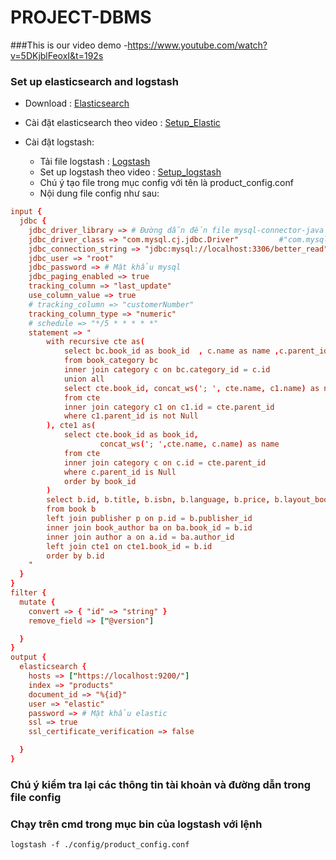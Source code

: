 # PROJECT-DBMS

###This is our video demo
-https://www.youtube.com/watch?v=5DKjblFeoxI&t=192s

### Set up elasticsearch and logstash
-   Download : [Elasticsearch](https://www.elastic.co/fr/downloads/elasticsearch)
- Cài đặt elasticsearch theo video :
[Setup_Elastic](https://www.youtube.com/watch?v=kYXx0sq74Tc)

-   Cài đặt logstash:
    -   Tải file logstash : [Logstash](https://www.elastic.co/fr/downloads/logstash)  
    - Set up logstash theo video : [Setup_logstash](https://www.youtube.com/watch?v=PcSNVTBhe0w&t=783s)
    - Chú ý tạo file trong mục config với tên là product_config.conf
    - Nội dung file config như sau:  

```conf
input {
  jdbc {
    jdbc_driver_library => # Đường dẫn đến file mysql-connector-java 
    jdbc_driver_class => "com.mysql.cj.jdbc.Driver"         #"com.mysql.jdbc.Driver"
    jdbc_connection_string => "jdbc:mysql://localhost:3306/better_read" 
    jdbc_user => "root" 
    jdbc_password => # Mật khẩu mysql 
    jdbc_paging_enabled => true
    tracking_column => "last_update"
    use_column_value => true
    # tracking_column => "customerNumber"
    tracking_column_type => "numeric"
    # schedule => "*/5 * * * * *"
    statement => "
        with recursive cte as(
            select bc.book_id as book_id  , c.name as name ,c.parent_id as parent_id
            from book_category bc
            inner join category c on bc.category_id = c.id
            union all
            select cte.book_id, concat_ws('; ', cte.name, c1.name) as name, c1.parent_id as parent_id
            from cte 
            inner join category c1 on c1.id = cte.parent_id
            where c1.parent_id is not Null
        ), cte1 as(
            select cte.book_id as book_id,
                    concat_ws('; ',cte.name, c.name) as name
            from cte
            inner join category c on c.id = cte.parent_id 
            where c.parent_id is Null
            order by book_id
        )
        select b.id, b.title, b.isbn, b.language, b.price, b.layout_book, p.name as publisher, a.name as author , cte1.name as category, b.image_url
        from book b
        left join publisher p on p.id = b.publisher_id
        inner join book_author ba on ba.book_id = b.id
        inner join author a on a.id = ba.author_id 
        left join cte1 on cte1.book_id = b.id
        order by b.id
    "
  }
}
filter {
  mutate {
    convert => { "id" => "string" }
    remove_field => ["@version"]

  }
}
output {
  elasticsearch {
    hosts => ["https://localhost:9200/"]
    index => "products"
    document_id => "%{id}" 
    user => "elastic"
    password => # Mật khẩu elastic
    ssl => true
    ssl_certificate_verification => false

  }
}
```
### Chú ý kiểm tra lại các thông tin tài khoản và đường dẫn trong file config

### Chạy trên cmd trong mục bin của logstash với lệnh
```
logstash -f ./config/product_config.conf
